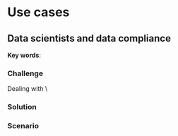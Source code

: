 # Use cases
## Data scientists and data compliance
**Key words**: 
### Challenge
Dealing with \

### Solution
### Scenario
